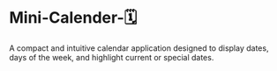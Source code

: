 # Mini-Calender-🗓️
A compact and intuitive calendar application designed to display dates, days of the week, and highlight current or special dates.
